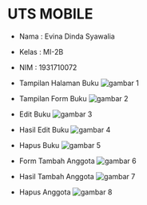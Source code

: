 # UTS MOBILE


- Nama : Evina Dinda Syawalia
- Kelas : MI-2B
- NIM : 1931710072

- Tampilan Halaman Buku
  ![gambar 1](image/8.jpeg)
- Tampilan Form Buku
  ![gambar 2](image/7.jpeg)
- Edit Buku
  ![gambar 3](image/6.jpeg)
- Hasil Edit Buku
  ![gambar 4](image/5.jpeg)
- Hapus Buku
  ![gambar 5](image/4.jpeg)
- Form Tambah Anggota
  ![gambar 6](image/3.jpeg)
- Hasil Tambah Anggota
  ![gambar 7](image/2.jpeg)
- Hapus Anggota
  ![gambar 8](image/1.jpeg)
